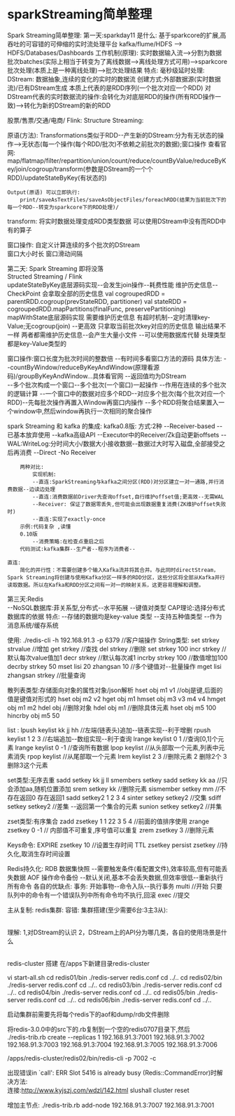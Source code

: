 # sparkStreaming简单整理

Spark Streaming简单整理:
第一天:sparkday11
是什么:
	基于sparkcore的扩展,高吞吐的可容错的可伸缩的实时流处理平台
	kafka/flume/HDFS --> HDFS/Databases/Dashboards
工作机制(原理):
	实时数据输入流-->分割为数据批次batches(实际上相当于转变为了离线数据-->离线处理方式可用)-->sparkcore批次处理(本质上是一种离线处理)-->批次处理结果
特点:
	毫秒级延时处理:
DStream:
	数据抽象,连续的变化的实时的数据流
	创建方式:外部数据源(实时数据流)/已有DStream生成
	本质上代表的是RDD序列(一个批次对应一个RDD)
	对DStream代表的实时数据流的操作:会转化为对底层RDD的操作(所有RDD操作一致)-->转化为新的DStream的新的RDD
	
股票/售票/交通/电商/
Flink: 
Structure Streaming:

原语(方法):
	Transformations类似于RDD--产生新的DStream:分为有无状态的操作-->无状态(每一个操作(每个RDD/批次)不依赖之前批次的数据);窗口操作
		查看官网: map/flatmap/filter/repartition/union/count/reduce/countByValue/reduceByKey/join/cogroup/transform(参数是DStream的一个个RDD)/updateStateByKey(有状态的)
			
	Output(原语) 可以立即执行:
		print/saveAsTextFiles/saveAsObjectFiles/foreachRDD(结果为当前批次下的每一个RDD--转变为sparkcore下的RDD处理)/

transform:
	将实时数据处理变成RDD类型数据
	可以使用DStream中没有而RDD中有的算子
	
窗口操作:
	自定义计算连续的多个批次的DStream  
	窗口大小时长
	窗口滑动间隔
		
第二天:
Spark Streaming 即将没落	
Structed Streaming  /  Flink 	
updateStateByKey底层源码实现--会发生join操作--耗费性能   维护历史信息--CheckPoint   会拿取全部的历史信息
	val cogroupedRDD = parentRDD.cogroup(prevStateRDD, partitioner)
    val stateRDD = cogroupedRDD.mapPartitions(finalFunc, preservePartitioning)
mapWithState底层源码实现  需要维护历史信息
	有超时机制--定时清理key-Value;无cogroup(join) --更高效
	只拿取当前批次key对应的历史信息
输出结果不一样	
两者都需维护历史信息--会产生大量小文件 --可以使用数据库代替
处理类型都是key-Value类型的

窗口操作:窗口长度为批次时间的整数倍 --有时间多看窗口方法的源码
	具体方法:
		--countByWindow/reduceByKeyAndWindow(原理看源码)/groupByKeyAndWindow...具体看官网 
		--返回值均为DStream  
		--多个批次构成一个窗口--多个批次(一个窗口)一起操作
		--作用在连续的多个批次的逻辑计算
		--一个窗口中的数据对应多个RDD--对应多个批次(每个批次对应一个RDD)--先每批次操作再置入Window再窗口内操作
		--多个RDD将聚合结果置入一个window中,然后window再执行一次相同的聚合操作
	
spark Streaming 和 kafka 的集成:
	kafka0.8版:
		方式:2种
			--Receiver-based -- 已基本放弃使用
				--kafka高级API
				--Executor中的Receiver/Zk自动更新offsets
				--WAL:WriteLog:分时间大小/数据大小接收数据--数据过大时写入磁盘,全部接受之后再消费
			--Direct -No Receiver
			
		两种对比:
			实现机制:
			--直连:SparkStreaming与kafka之间分区(RDD)对分区建立一对一通路,并行消费数据--边读边处理
			--直连:消费数据前Driver先查询offset,自行维护offset值;更高效--无需WAL
			--Receiver: 保证了数据零丢失,但可能会出现数据重复消费(ZK维护offset失败时)
			--直连:实现了exactly-once
		示例:代码复杂 ,读懂
		0.10版
			--消费策略:在检查点重启之后
		代码测试:kafka集群--生产者--程序为消费者--
	
	直连:	
		简化的并行性：不需要创建多个输入Kafka流并将其合并。与此同时directStream，Spark Streaming将创建与使用Kafka分区一样多的RDD分区，这些分区将全部从Kafka并行读取数据。所以在Kafka和RDD分区之间有一对一的映射关系，这更容易理解和调整。

第三天:Redis  
	--NoSQL数据库:菲关系型,分布式--水平拓展
	--键值对类型
CAP理论:选择分布式数据库的依据
特点:
	--存储的数据均是key-value 类型
	--支持五种值类型
	--作为消息系统/缓存系统

使用:
	./redis-cli -h 192.168.91.3 -p 6379     //客户端操作
String类型:
	set strkey strvalue		//增加
	get strkey		//查找
	del strkey		//删除
	set strkey 100
	incr strkey 	//默认每次value值加1
	decr strkey		//默认每次减1
	incrby strkey 100		//数值增加100
	decrby strkey 50
	mset lisi 20 zhangsan 10   //多个键值对--批量操作
	mget lisi zhangsan strkey		//批量查询
	
散列表类型:存储面向对象的属性对象/json解析
	hset obj m1 v1 		//obj是键,后面的值是键值对形式的
	hset obj m2 v2 
	hget obj m1
	hmset obj m3 v3 m4 v4
	hmget obj m1 m2 
	hdel obj		//删除对象
	hdel obj m1 	//删除具体元素
	hset obj m5 100
	hincrby obj m5 50 

list :
	lpush keylist kk jj hh   //左端(链表头)追加--链表实现--利于增删
	rpush keylist 1 2 3 	//右端追加--数组实现--利于查询
	lrange keylist 0 1		//查询[0,1]个元素
	lrange keylist 0 -1 	//查询所有数据
	lpop keylist 		//从头部取一个元素,列表中元素消失
	rpop keylist		//从尾部取一个元素
	lrem keylist 2 3		//删除元素  2 删除2个  3  删除3这个元素
	
set类型:无序去重
	sadd setkey kk jj ll
	smembers setkey 
	sadd setkey kk aa   //只会添加aa,随机位置添加
	srem setkey kk 		//删除元素
	sismember setkey mm 	//不存在返回0 存在返回1
	sadd setkey2 1 2 3 4
	sinter setkey setkey2 	//交集
	sdiff setkey setkey2	//差集 --返回第一个集合的元素
	sunion setkey setkey2	//并集

zset类型:有序集合
	zadd zsetkey 1 1 22 3 5 4   //前面的值排序使用
	zrange zsetkey 0 -1 		//
	内部值不可重复,序号值可以重复
	zrem zsetkey 3 		//删除元素
	
Keys命令:	
	EXPIRE zsetkey 10		//设置生存时间
	TTL zsetkey
	persist zsetkey 		//持久化,取消生存时间设置
	
Redis持久化:
	RDB 数据集快照	--需要触发条件(看配置文件),效率较高,但有可能丢失数据
	AOF 操作命令备份  --默认关闭,基本不会丢失数据,但效率很低--重新执行所有命令
	各自的优缺点:
事务:	
	开始事物--命令入队--执行事务
	multi  //开始
	只要队列中的命令有一个错误队列中所有命令均不执行,回滚
	exec 	//提交

主从复制:
redis集群:
容错:
集群搭建(至少需要6台:3主3从):
	


​		
理解:
1,对DStream的认识 
2，DStream上的API分为哪几类，各自的使用场景是什么	
​	

redis-cluster 搭建
在/apps下新建目录redis-cluster

vi start-all.sh	
cd redis01/bin
./redis-server redis.conf
cd ../..
cd redis02/bin
./redis-server redis.conf
cd ../..
cd redis03/bin
./redis-server redis.conf
cd ../..
cd redis04/bin
./redis-server redis.conf
cd ../..
cd redis05/bin
./redis-server redis.conf
cd ../..
cd redis06/bin
./redis-server redis.conf
cd ../..		

启动集群前需要先将每个redis下的aof和dump/rdb文件删除		
		
将redis-3.0.0中的src下的.rb复制到一个空的redis0707目录下,然后				
./redis-trib.rb create --replicas 1 192.168.91.3:7001 192.168.91.3:7002 192.168.91.3:7003 192.168.91.3:7004 192.168.91.3:7005 192.168.91.3:7006

/apps/redis-cluster/redis02/bin/redis-cli -p 7002 -c

出现错误in `call': ERR Slot 5416 is already busy (Redis::CommandError)时解决方法:		
连接:http://www.kyjszj.com/wdzl/142.html
slushall 
cluster reset		
		
增加主节点:
./redis-trib.rb add-node 192.168.91.3:7007 192.168.91.3:7001	
		
		